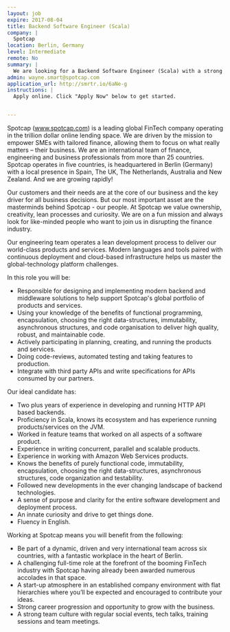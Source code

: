 ```yaml
---
layout: job
expire: 2017-08-04
title: Backend Software Engineer (Scala)
company: |
  Spotcap
location: Berlin, Germany
level: Intermediate
remote: No
summary: |
  We are looking for a Backend Software Engineer (Scala) with a strong commitment to functional programming principles to jour our team in Berlin. Our engineering team operates a lean development process to deliver our world-class products and services. Modern languages and tools paired with continuous deployment and cloud-based infrastructure helps us master the global-technology platform challenges. 
admin: wayne.smart@spotcap.com
application_url: http://smrtr.io/6aNe-g
instructions: |
  Apply online. Click "Apply Now" below to get started.


---
```


<!-- break -->

Spotcap (www.spotcap.com) is a leading global FinTech company operating in the trillion dollar online lending space. We are driven by the mission to empower SMEs with tailored finance, allowing them to focus on what really matters – their business. We are an international team of finance, engineering and business professionals from more than 25 countries. Spotcap operates in five countries, is headquartered in Berlin (Germany) with a local presence in Spain, The UK, The Netherlands, Australia and New Zealand. And we are growing rapidly!

Our customers and their needs are at the core of our business and the key driver for all business decisions. But our most important asset are the masterminds behind Spotcap - our people. At Spotcap we value ownership, creativity, lean processes and curiosity. We are on a fun mission and always look for like-minded people who want to join us in disrupting the finance industry.

Our engineering team operates a lean development process to deliver our world-class products and services. Modern languages and tools paired with continuous deployment and cloud-based infrastructure helps us master the global-technology platform challenges.

In this role you will be:
- Responsible for designing and implementing modern backend and middleware solutions to help support Spotcap's global portfolio of products and services.
- Using your knowledge of the benefits of functional programming, encapsulation, choosing the right data-structures, immutability, asynchronous structures, and code organisation to deliver high quality, robust, and maintainable code.
- Actively participating in planning, creating, and running the products and services.
- Doing code-reviews, automated testing and taking features to production.
- Integrate with third party APIs and write specifications for APIs consumed by our partners.

Our ideal candidate has:
- Two plus years of experience in developing and running HTTP API based backends.
- Proficiency in Scala, knows its ecosystem and has experience running products/services on the JVM.
- Worked in feature teams that worked on all aspects of a software product.
- Experience in writing concurrent, parallel and scalable products.
- Experience in working with Amazon Web Services products.
- Knows the benefits of purely functional code, immutability, encapsulation, choosing the right data-structures, asynchronous structures, code organization and testability.
- Followed new developments in the ever changing landscape of backend technologies.
- A sense of purpose and clarity for the entire software development and deployment process.
- An innate curiosity and drive to get things done.
- Fluency in English.

Working at Spotcap means you will benefit from the following:
- Be part of a dynamic, driven and very international team across six countries, with a fantastic workplace in the heart of Berlin.
- A challenging full-time role at the forefront of the booming FinTech industry with Spotcap having already been awarded numerous accolades in that space.
- A start-up atmosphere in an established company environment with flat hierarchies where you’ll be expected and encouraged to contribute your ideas.
- Strong career progression and opportunity to grow with the business.
- A strong team culture with regular social events, tech talks, training sessions and team meetings.